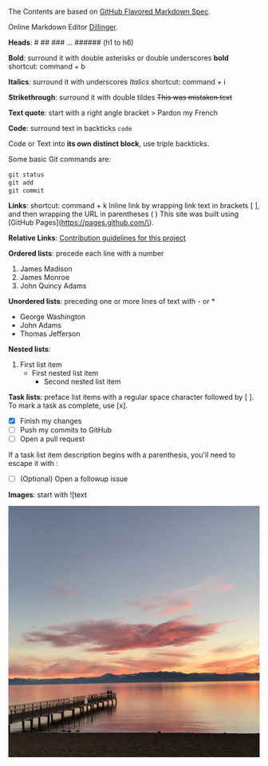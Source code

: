 The Contents are based on [GitHub Flavored Markdown Spec](https://github.github.com/gfm/).

Online Markdown Editor [Dillinger](https://dillinger.io/).

**Heads**: # ## ### ... ###### (h1 to h6)

**Bold**: surround it with double asterisks or double underscores **bold**      shortcut: command + b

**Italics**: surround it with underscores _Italics_     shortcut: command + i

**Strikethrough**: surround it with double tildes ~~This was mistaken text~~

**Text quote**: start with a right angle bracket > Pardon my French

**Code**: surround text in backticks `code`

Code or Text into **its own distinct block**, use triple backticks.

Some basic Git commands are:
```
git status
git add
git commit
```

**Links**: shortcut: command + k
Inline link by wrapping link text in brackets [ ], and then wrapping the URL in parentheses ( )
This site was built using \[GitHub Pages\]\(https://pages.github.com/\).

**Relative Links**:
[Contribution guidelines for this project](docs/CONTRIBUTING.md)



**Ordered lists**: precede each line with a number
1. James Madison
2. James Monroe
3. John Quincy Adams


**Unordered lists**: preceding one or more lines of text with - or *

- George Washington
- John Adams
- Thomas Jefferson

**Nested lists**:
1. First list item
   - First nested list item
     - Second nested list item

**Task lists**: preface list items with a regular space character followed by [ ]. To mark a task as complete, use [x].

- [x] Finish my changes
- [ ] Push my commits to GitHub
- [ ] Open a pull request

If a task list item description begins with a parenthesis, you'll need to escape it with \:

- [ ] \(Optional) Open a followup issue


**Images**: start with ![text

![Sunset in Lake Tahoe](images/sunset_1.jpeg)
